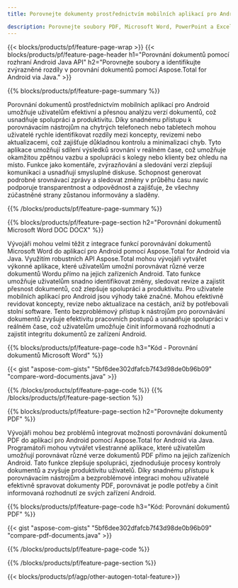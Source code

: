 ```yaml
---
title: Porovnejte dokumenty prostřednictvím mobilních aplikací pro Android

description: Porovnejte soubory PDF, Microsoft Word, PowerPoint a Excel prostřednictvím mobilní aplikace pro Android. Získejte zvýrazněné výsledky srovnání.
---
```


{{< blocks/products/pf/feature-page-wrap >}}
{{< blocks/products/pf/feature-page-header h1="Porovnání dokumentů pomocí rozhraní Android Java API" h2="Porovnejte soubory a identifikujte zvýrazněné rozdíly v porovnání dokumentů pomocí Aspose.Total for Android via Java." >}}

{{% blocks/products/pf/feature-page-summary %}}

Porovnání dokumentů prostřednictvím mobilních aplikací pro Android umožňuje uživatelům efektivní a přesnou analýzu verzí dokumentů, což usnadňuje spolupráci a produktivitu. Díky snadnému přístupu k porovnávacím nástrojům na chytrých telefonech nebo tabletech mohou uživatelé rychle identifikovat rozdíly mezi koncepty, revizemi nebo aktualizacemi, což zajišťuje důkladnou kontrolu a minimalizaci chyb. Tyto aplikace umožňují sdílení výsledků srovnání v reálném čase, což umožňuje okamžitou zpětnou vazbu a spolupráci s kolegy nebo klienty bez ohledu na místo. Funkce jako komentáře, zvýrazňování a sledování verzí zlepšují komunikaci a usnadňují smysluplné diskuse. Schopnost generovat podrobné srovnávací zprávy a sledovat změny v průběhu času navíc podporuje transparentnost a odpovědnost a zajišťuje, že všechny zúčastněné strany zůstanou informovány a sladěny. 

{{% /blocks/products/pf/feature-page-summary  %}}

{{% blocks/products/pf/feature-page-section  h2="Porovnání dokumentů Microsoft Word DOC DOCX" %}}

Vývojáři mohou velmi těžit z integrace funkcí porovnávání dokumentů Microsoft Word do aplikací pro Android pomocí Aspose.Total for Android via Java. Využitím robustních API Aspose.Total mohou vývojáři vytvářet výkonné aplikace, které uživatelům umožní porovnávat různé verze dokumentů Wordu přímo na jejich zařízeních Android. Tato funkce umožňuje uživatelům snadno identifikovat změny, sledovat revize a zajistit přesnost dokumentů, což zlepšuje spolupráci a produktivitu. Pro uživatele mobilních aplikací pro Android jsou výhody také značné. Mohou efektivně revidovat koncepty, revize nebo aktualizace na cestách, aniž by potřebovali stolní software. Tento bezproblémový přístup k nástrojům pro porovnávání dokumentů zvyšuje efektivitu pracovních postupů a usnadňuje spolupráci v reálném čase, což uživatelům umožňuje činit informovaná rozhodnutí a zajistit integritu dokumentů ze zařízení Android.

{{% blocks/products/pf/feature-page-code h3="Kód - Porovnání dokumentů Microsoft Word" %}}

{{< gist "aspose-com-gists" "5bf6dee302dfafcb7f43d98de0b96b09" "compare-word-documents.java" >}}

{{% /blocks/products/pf/feature-page-code  %}}
{{% /blocks/products/pf/feature-page-section %}}

{{% blocks/products/pf/feature-page-section  h2="Porovnejte dokumenty PDF" %}}

Vývojáři mohou bez problémů integrovat možnosti porovnávání dokumentů PDF do aplikací pro Android pomocí Aspose.Total for Android via Java. Programátoři mohou vytvářet všestranné aplikace, které uživatelům umožňují porovnávat různé verze dokumentů PDF přímo na jejich zařízeních Android. Tato funkce zlepšuje spolupráci, zjednodušuje procesy kontroly dokumentů a zvyšuje produktivitu uživatelů. Díky snadnému přístupu k porovnávacím nástrojům a bezproblémové integraci mohou uživatelé efektivně spravovat dokumenty PDF, porovnávat je podle potřeby a činit informovaná rozhodnutí ze svých zařízení Android. 

{{% blocks/products/pf/feature-page-code h3="Kód: Porovnání dokumentů PDF" %}}

{{< gist "aspose-com-gists" "5bf6dee302dfafcb7f43d98de0b96b09" "compare-pdf-documents.java" >}}

{{% /blocks/products/pf/feature-page-code  %}}

{{% /blocks/products/pf/feature-page-section %}}

{{< blocks/products/pf/agp/other-autogen-total-feature>}}